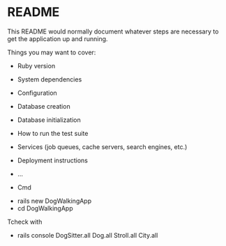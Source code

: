 # README

This README would normally document whatever steps are necessary to get the
application up and running.

Things you may want to cover:

- Ruby version

- System dependencies

- Configuration

- Database creation

- Database initialization

- How to run the test suite

- Services (job queues, cache servers, search engines, etc.)

- Deployment instructions

- ...

- Cmd

* rails new DogWalkingApp
* cd DogWalkingApp

Tcheck with

- rails console
  DogSitter.all
  Dog.all
  Stroll.all
  City.all

